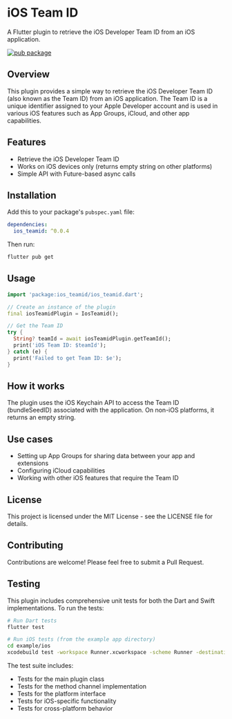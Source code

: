 # iOS Team ID

A Flutter plugin to retrieve the iOS Developer Team ID from an iOS application.

[![pub package](https://img.shields.io/pub/v/ios_teamid.svg)](https://pub.dev/packages/ios_teamid)

## Overview

This plugin provides a simple way to retrieve the iOS Developer Team ID (also known as the Team ID) from an iOS application. The Team ID is a unique identifier assigned to your Apple Developer account and is used in various iOS features such as App Groups, iCloud, and other app capabilities.

## Features

- Retrieve the iOS Developer Team ID
- Works on iOS devices only (returns empty string on other platforms)
- Simple API with Future-based async calls

## Installation

Add this to your package's `pubspec.yaml` file:

```yaml
dependencies:
  ios_teamid: ^0.0.4
```

Then run:

```bash
flutter pub get
```

## Usage

```dart
import 'package:ios_teamid/ios_teamid.dart';

// Create an instance of the plugin
final iosTeamidPlugin = IosTeamid();

// Get the Team ID
try {
  String? teamId = await iosTeamidPlugin.getTeamId();
  print('iOS Team ID: $teamId');
} catch (e) {
  print('Failed to get Team ID: $e');
}
```

## How it works

The plugin uses the iOS Keychain API to access the Team ID (bundleSeedID) associated with the application. On non-iOS platforms, it returns an empty string.

## Use cases

- Setting up App Groups for sharing data between your app and extensions
- Configuring iCloud capabilities
- Working with other iOS features that require the Team ID

## License

This project is licensed under the MIT License - see the LICENSE file for details.

## Contributing

Contributions are welcome! Please feel free to submit a Pull Request.

## Testing

This plugin includes comprehensive unit tests for both the Dart and Swift implementations. To run the tests:

```bash
# Run Dart tests
flutter test

# Run iOS tests (from the example app directory)
cd example/ios
xcodebuild test -workspace Runner.xcworkspace -scheme Runner -destination 'platform=iOS Simulator,name=iPhone 14'
```

The test suite includes:
- Tests for the main plugin class
- Tests for the method channel implementation
- Tests for the platform interface
- Tests for iOS-specific functionality
- Tests for cross-platform behavior
